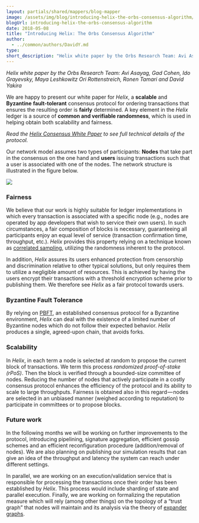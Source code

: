 ```yaml
---
layout: partials/shared/mappers/blog-mapper
image: /assets/img/blog/introducing-helix-the-orbs-consensus-algorithm/bg.jpeg
blogUrl: introducing-helix-the-orbs-consensus-algorithm
date: 2018-05-08
title: "Introducing Helix: The Orbs Consensus Algorithm"
author:
  - ../common/authors/DavidY.md
type:
short_description: "Helix white paper by the Orbs Research Team: Avi Asayag, Gad Cohen, Ido Grayevsky, Maya Leshkowitz Ori Rottenstreich, Ronen Tamari and David Yakira"
---
```


_Helix white paper by the Orbs Research Team: Avi Asayag, Gad Cohen, Ido Grayevsky, Maya Leshkowitz Ori Rottenstreich, Ronen Tamari and David Yakira_

We are happy to present our white paper for _Helix_, a **scalable** and **Byzantine** **fault-tolerant** consensus protocol for ordering transactions that ensures the resulting order is **fairly** determined. A key element in the _Helix_ ledger is a source of **common and verifiable randomness**, which is used in helping obtain both scalability and fairness.

_Read the [Helix Consensus White Paper](https://orbs.site.strattic.io/white-papers/helix-consensus-whitepaper/) to see full technical details of the protocol._

Our network model assumes two types of participants: **Nodes** that take part in the consensus on the one hand and **users** issuing transactions such that a user is associated with one of the nodes. The network structure is illustrated in the figure below.

![](https://cdn-images-1.medium.com/max/800/0*zfQqh6VX8dSHMOmN.)

### Fairness

We believe that our work is highly suitable for ledger implementations in which every transaction is associated with a specific node (e.g., nodes are operated by app developers that wish to service their own users). In such circumstances, a fair composition of blocks is necessary, guaranteeing all participants enjoy an equal level of service (transaction confirmation time, throughput, etc.). _Helix_ provides this property relying on a technique known as [correlated sampling](https://arxiv.org/abs/1612.01041), utilizing the randomness inherent to the protocol.

In addition, _Helix_ assures its users enhanced protection from censorship and discrimination relative to other typical solutions, but only requires them to utilize a negligible amount of resources. This is achieved by having the users encrypt their transactions with a threshold encryption scheme prior to publishing them. We therefore see _Helix_ as a fair protocol towards users.

### Byzantine Fault Tolerance

By relying on [PBFT](http://pmg.csail.mit.edu/papers/osdi99.pdf), an established consensus protocol for a Byzantine environment, _Helix_ can deal with the existence of a limited number of Byzantine nodes which do not follow their expected behavior. _Helix_ produces a single, agreed-upon chain, that avoids forks.

### Scalability

In _Helix_, in each term a node is selected at random to propose the current block of transactions. We term this process _randomized proof-of-stake (rPoS)_. Then the block is verified through a bounded-size committee of nodes. Reducing the number of nodes that actively participate in a costly consensus protocol enhances the efficiency of the protocol and its ability to scale to large throughputs. Fairness is obtained also in this regard — nodes are selected in an unbiased manner (weighed according to reputation) to participate in committees or to propose blocks.

### Future work

In the following months we will be working on further improvements to the protocol, introducing pipelining, signature aggregation, efficient gossip schemes and an efficient reconfiguration procedure (addition/removal of nodes). We are also planning on publishing our simulation results that can give an idea of the throughput and latency the system can reach under different settings.

In parallel, we are working on an execution/validation service that is responsible for processing the transactions once their order has been established by _Helix_. This process would include sharding of state and parallel execution. Finally, we are working on formalizing the reputation measure which will rely (among other things) on the topology of a “trust graph” that nodes will maintain and its analysis via the theory of [expander graphs](https://en.wikipedia.org/wiki/Expander_graph).
